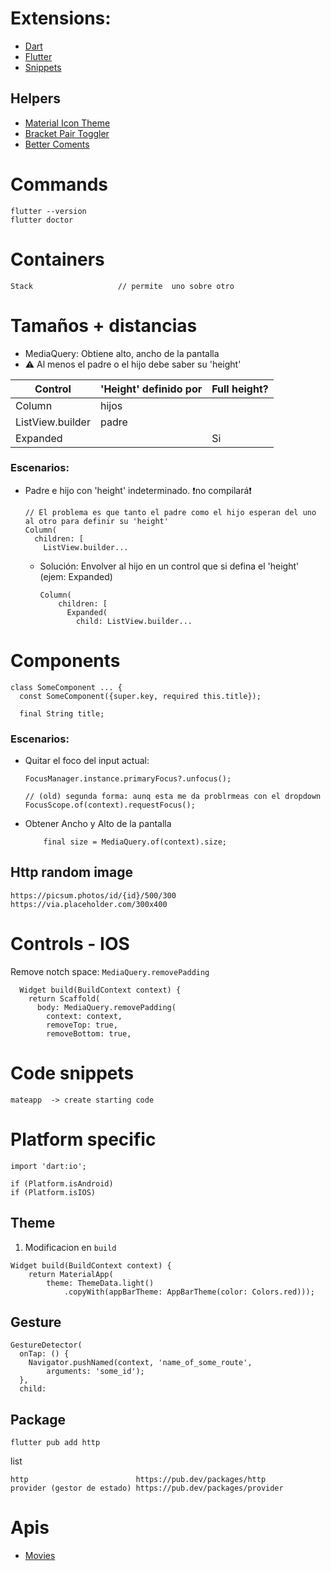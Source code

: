 

# Extensions:
- [Dart](https://marketplace.visualstudio.com/items?itemName=Dart-Code.dart-code)
- [Flutter](https://marketplace.visualstudio.com/items?itemName=Dart-Code.flutter)
- [Snippets](https://marketplace.visualstudio.com/items?itemName=Nash.awesome-flutter-snippets)

## Helpers
- [Material Icon Theme](https://marketplace.visualstudio.com/items?itemName=PKief.material-icon-theme)
- [Bracket Pair Toggler](https://marketplace.visualstudio.com/items?itemName=dzhavat.bracket-pair-toggler)
- [Better Coments](https://marketplace.visualstudio.com/items?itemName=aaron-bond.better-comments)

# Commands
```
flutter --version
flutter doctor
```

 
# Containers
```
Stack                   // permite  uno sobre otro
```
 
# Tamaños + distancias
- MediaQuery: Obtiene alto, ancho de la pantalla
- ⚠️ Al menos el padre o el hijo debe saber su 'height'

| Control          | 'Height' definido por | Full height? |
|------------------|-----------------------|--------------|
| Column           | hijos                 |              |
| ListView.builder | padre                 |              |
| Expanded         |                       | Si           |
### Escenarios:
- Padre e hijo con 'height' indeterminado. ❗no compilará❗
  ```
  // El problema es que tanto el padre como el hijo esperan del uno al otro para definir su 'height'
  Column(
    children: [
      ListView.builder...
  ```
  - Solución: Envolver al hijo en un control que si defina el 'height' (ejem: Expanded)
    ```
    Column(
        children: [
          Expanded(
            child: ListView.builder...
    ```  
 
# Components
```
class SomeComponent ... {
  const SomeComponent({super.key, required this.title});

  final String title;
```

### Escenarios:        
- Quitar el foco del input actual:
  ```
  FocusManager.instance.primaryFocus?.unfocus();

  // (old) segunda forma: aunq esta me da problrmeas con el dropdown
  FocusScope.of(context).requestFocus();
  ```
- Obtener Ancho y Alto de la pantalla
  ```
      final size = MediaQuery.of(context).size;
  ```
## Http random image
```
https://picsum.photos/id/{id}/500/300
https://via.placeholder.com/300x400
```
# Controls - IOS
Remove notch space: `MediaQuery.removePadding`
```
  Widget build(BuildContext context) {
    return Scaffold(
      body: MediaQuery.removePadding(
        context: context,
        removeTop: true,
        removeBottom: true,
```
# Code snippets
```
mateapp  -> create starting code
```

# Platform specific
```
import 'dart:io';

if (Platform.isAndroid)
if (Platform.isIOS)
```

## Theme
1. Modificacion en `build`
```
Widget build(BuildContext context) {
    return MaterialApp(
        theme: ThemeData.light()
            .copyWith(appBarTheme: AppBarTheme(color: Colors.red)));
```

## Gesture
```
GestureDetector(
  onTap: () {
    Navigator.pushNamed(context, 'name_of_some_route',
        arguments: 'some_id');
  },
  child:
```

## Package
```
flutter pub add http
```
list
```
http                        https://pub.dev/packages/http
provider (gestor de estado) https://pub.dev/packages/provider

```

# Apis
- [Movies](https://developers.themoviedb.org/)